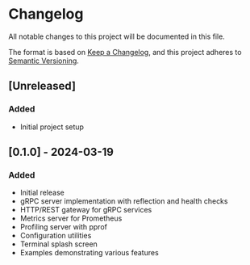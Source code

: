 # Changelog

All notable changes to this project will be documented in this file.

The format is based on [Keep a Changelog](https://keepachangelog.com/en/1.0.0/),
and this project adheres to [Semantic Versioning](https://semver.org/spec/v2.0.0.html).

## [Unreleased]

### Added
- Initial project setup

## [0.1.0] - 2024-03-19

### Added
- Initial release
- gRPC server implementation with reflection and health checks
- HTTP/REST gateway for gRPC services
- Metrics server for Prometheus
- Profiling server with pprof
- Configuration utilities
- Terminal splash screen
- Examples demonstrating various features 